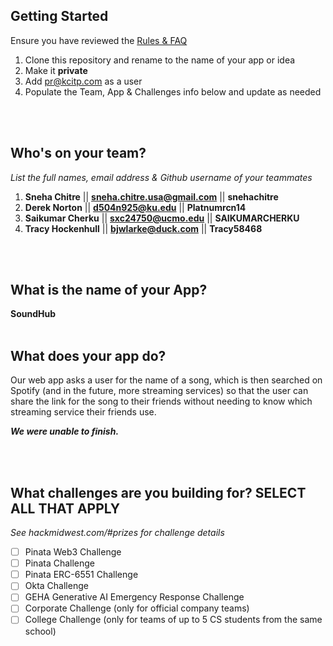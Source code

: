
<br /><br />


## Getting Started
Ensure you have reviewed the [Rules & FAQ](https://hackmidwest.com/#faq)
1. Clone this repository and rename to the name of your app or idea
2. Make it **private**
3. Add pr@kcitp.com as a user
4. Populate the Team, App & Challenges info below and update as needed

<br /><br />

## Who's on your team?
*List the full names,  email address & Github username of your teammates*

1.   **Sneha Chitre** || **sneha.chitre.usa@gmail.com** || **snehachitre**
2.   **Derek Norton** || **d504n925@ku.edu** || **Platnumrcn14**
3.   **Saikumar Cherku** || **sxc24750@ucmo.edu** || **SAIKUMARCHERKU**
4.   **Tracy Hockenhull** || **bjwlarke@duck.com** || **Tracy58468**


<br /><br />


## What is the name of your App?
**SoundHub**
<br /><br />
## What does your app do?
Our web app asks a user for the name of a song, which is then searched on Spotify (and in the future, more streaming services) so that the user can share the link for the song to their friends without needing to know which streaming service their friends use.

***We were unable to finish.***

<br /><br />


## What challenges are you building for? SELECT ALL THAT APPLY
*See hackmidwest.com/#prizes for challenge details*
- [ ]  Pinata Web3 Challenge
- [ ]  Pinata Challenge
- [ ]  Pinata ERC-6551 Challenge
- [ ]  Okta Challenge
- [ ]  GEHA Generative AI Emergency Response Challenge
- [ ]  Corporate Challenge (only for official company teams)
- [ ]  College Challenge (only for teams of up to 5 CS students from the same school)

<br /><br />
